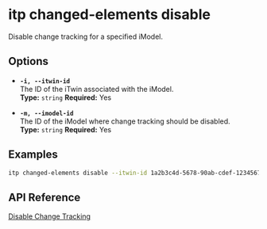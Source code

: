 # itp changed-elements disable

Disable change tracking for a specified iModel.

## Options

- **`-i, --itwin-id`**  
  The ID of the iTwin associated with the iModel.  
  **Type:** `string` **Required:** Yes

- **`-m, --imodel-id`**  
  The ID of the iModel where change tracking should be disabled.  
  **Type:** `string` **Required:** Yes

## Examples

```bash
itp changed-elements disable --itwin-id 1a2b3c4d-5678-90ab-cdef-1234567890ab --imodel-id ad0ba809-9241-48ad-9eb0-c8038c1a1d51
```

## API Reference

[Disable Change Tracking](https://developer.bentley.com/apis/changed-elements/operations/enable-change-tracking/)
